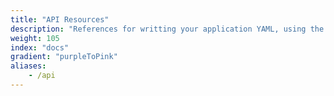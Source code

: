 ```yaml
---
title: "API Resources"
description: "References for writting your application YAML, using the Replicated Integration API and Replicated's CLI."
weight: 105
index: "docs"
gradient: "purpleToPink"
aliases:
    - /api
---
```

